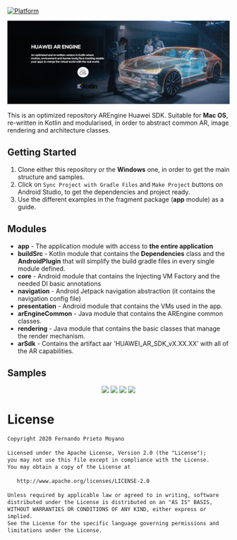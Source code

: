 [![Platform](https://img.shields.io/badge/platform-android-brightgreen)](https://developer.android.com/reference)

<img src="art/AR-MacOs.jpg"/>

This is an optimized repository AREngine Huawei SDK. Suitable for <b>Mac OS</b>, re-written in Kotlin and modularised, in order to abstract common AR, image rendering and architecture classes.

## Getting Started

1. Clone either this repository or the <b>Windows</b> one, in order to get the main structure and samples.
2. Click on ```Sync Project with Gradle Files``` and ```Make Project``` buttons on Android Studio, to get the dependencies and project ready.
3. Use the different examples in the fragment package (<b>app</b> module) as a guide.

## Modules

* **app** - The application module with access to **the entire application**
* **buildSrc** - Kotlin module that contains the **Dependencies** class and the **AndroidPlugin** that will simplify the build gradle files in every single module defined.
* **core** - Android module that contains the Injecting VM Factory and the needed DI basic annotations
* **navigation** - Android Jetpack navigation abstraction (it contains the navigation config file)
* **presentation** - Android module that contains the VMs used in the app.
* **arEngineCommon** - Java module that contains the AREngine common classes.
* **rendering** - Java module that contains the basic classes that manage the render mechanism.
* **arSdk** - Contains the artifact aar 'HUAWEI_AR_SDK_vX.XX.XX' with all of the AR capabilities.

## Samples

<p align="center">
    <img src="art/World-AR.gif"/>
    <img src="art/Face-AR.gif"/>
    <img src="art/Hand-AR.gif"/>
    <img src="art/Body-AR.gif"/>
</p>


#  License

    Copyright 2020 Fernando Prieto Moyano

    Licensed under the Apache License, Version 2.0 (the "License");
    you may not use this file except in compliance with the License.
    You may obtain a copy of the License at

       http://www.apache.org/licenses/LICENSE-2.0

    Unless required by applicable law or agreed to in writing, software
    distributed under the License is distributed on an "AS IS" BASIS,
    WITHOUT WARRANTIES OR CONDITIONS OF ANY KIND, either express or implied.
    See the License for the specific language governing permissions and
    limitations under the License.